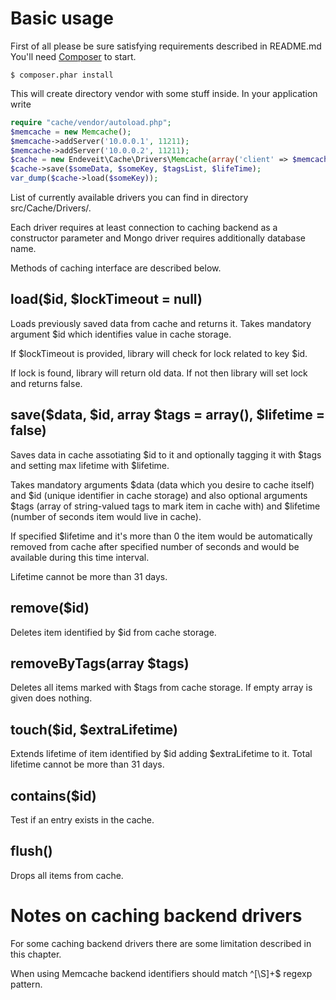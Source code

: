 Basic usage
===========

First of all please be sure satisfying requirements described in README.md
You'll need [Composer](http://getcomposer.org/download/) to start.

    $ composer.phar install

This will create directory vendor with some stuff inside. In your application write

```php
require "cache/vendor/autoload.php";
$memcache = new Memcache();
$memcache->addServer('10.0.0.1', 11211);
$memcache->addServer('10.0.0.2', 11211);
$cache = new Endeveit\Cache\Drivers\Memcache(array('client' => $memcache));
$cache->save($someData, $someKey, $tagsList, $lifeTime);
var_dump($cache->load($someKey));
```

List of currently available drivers you can find in directory src/Cache/Drivers/.

Each driver requires at least connection to caching backend as a constructor parameter and Mongo driver requires additionally database name.

Methods of caching interface are described below.

load($id, $lockTimeout = null)
------------------------------

Loads previously saved data from cache and returns it. Takes mandatory argument $id which identifies value in cache storage.

If $lockTimeout is provided, library will check for lock related to key $id.

If lock is found, library will return old data. If not then library will set lock and returns false.

save($data, $id, array $tags = array(), $lifetime = false)
----------------------------------------------------------

Saves data in cache assotiating $id to it and optionally tagging it with $tags and setting max lifetime with $lifetime.

Takes mandatory arguments $data (data which you desire to cache itself) and $id (unique identifier in cache storage) and also optional arguments $tags (array of string-valued tags to mark item in cache with) and $lifetime (number of seconds item would live in cache).

If specified $lifetime and it's more than 0 the item would be automatically removed from cache after specified number of seconds and would be available during this time interval.

Lifetime cannot be more than 31 days.

remove($id)
-----------

Deletes item identified by $id from cache storage.

removeByTags(array $tags)
-------------------------

Deletes all items marked with $tags from cache storage.
If empty array is given does nothing.

touch($id, $extraLifetime)
--------------------------

Extends lifetime of item identified by $id adding $extraLifetime to it.
Total lifetime cannot be more than 31 days.

contains($id)
--------------------------

Test if an entry exists in the cache.

flush()
-------------------------

Drops all items from cache.


Notes on caching backend drivers
================================

For some caching backend drivers there are some limitation described in this chapter.

When using Memcache backend identifiers should match ^[\S]+$ regexp pattern.
